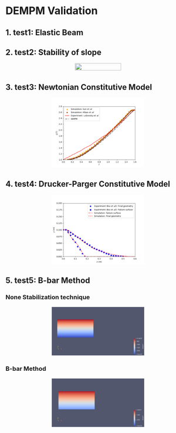 # DEMPM Validation

## 1. test1: Elastic Beam

## 2. test2: Stability of slope
<p align="center">
  <img src="https://github.com/Yihao-Shi/ti-DEMPM/blob/main/Validation/MPM/result2_1.gif" width="50%" height="50%" />
</p>

## 3. test3: Newtonian Constitutive Model
<p align="center">
  <img src="https://github.com/Yihao-Shi/ti-DEMPM/blob/main/Validation/MPM/Figure_3.png" width="50%" height="50%" />
</p>

## 4. test4: Drucker-Parger Constitutive Model
<p align="center">
  <img src="https://github.com/Yihao-Shi/ti-DEMPM/blob/main/Validation/MPM/Figure_4.png" width="50%" height="50%" />
</p>

## 5. test5: B-bar Method
### None Stabilization technique
<p align="center">
  <img src="https://github.com/Yihao-Shi/ti-DEMPM/blob/main/Validation/MPM/result4_1.gif" width="50%" height="50%" />
</p>

### B-bar Method
<p align="center">
  <img src="https://github.com/Yihao-Shi/ti-DEMPM/blob/main/Validation/MPM/result4_2_Bbar.gif" width="50%" height="50%" />
</p>
